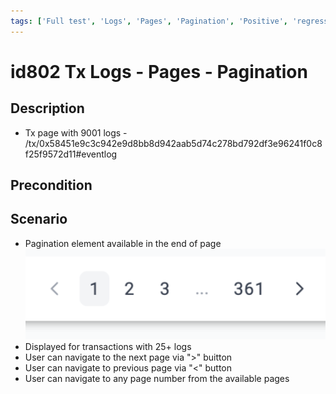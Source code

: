 ```yaml
---
tags: ['Full test', 'Logs', 'Pages', 'Pagination', 'Positive', 'regression', 'Transaction', 'Active']
---
```


# id802 Tx Logs - Pages - Pagination

## Description
  - Tx page with 9001 logs - /tx/0x58451e9c3c942e9d8bb8d942aab5d74c278bd792df3e96241f0c8f25f9572d11#eventlog

## Precondition


## Scenario
- Pagination element available in the end of page
  ![Screenshot](../../../../static/img/Pages/TransactionLogsPage/id802_1.png)
- Displayed for transactions with 25+ logs
- User can navigate to the next page via "\>" buitton
- User can navigate to previous page via "\<" button
- User can navigate to any page number from the available pages
